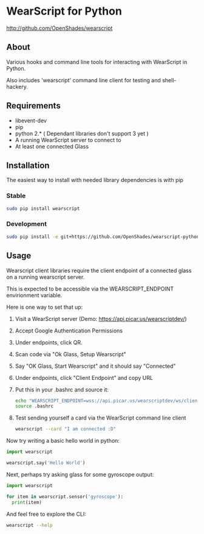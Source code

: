 # WearScript for Python #
<http://github.com/OpenShades/wearscript>

## About ##

Various hooks and command line tools for interacting with WearScript in Python.

Also includes 'wearscript' command line client for testing and shell-hackery.

## Requirements ##

  * libevent-dev 
  * pip
  * python 2.* ( Dependant libraries don't support 3 yet )
  * A running WearScript server to connect to
  * At least one connected Glass

## Installation ##

The easiest way to install with needed library dependencies is with pip

### Stable ###

```bash
sudo pip install wearscript
```

### Development ###

```bash
sudo pip install -e git+https://github.com/OpenShades/wearscript-python/#egg=wearscript
```

## Usage ##

Wearscript client libraries require the client endpoint of a connected glass
on a running wearscript server.

This is expected to be accessible via the WEARSCRIPT_ENDPOINT envirionment
variable.

Here is one way to set that up:

1. Visit a WearScript server (Demo: https://api.picar.us/wearscriptdev/)
2. Accept Google Authentication Permissions
3. Under endpoints, click QR.
4. Scan code via "Ok Glass, Setup Wearscript"
5. Say "OK Glass, Start Wearscript" and it should say "Connected"
6. Under endpoints, click "Client Endpoint" and copy URL
7. Put this in your .bashrc and source it:

    ```bash
    echo "WEARSCRIPT_ENDPOINT=wss://api.picar.us/wearscriptdev/ws/client/iHFr9Yuy9Rl9hnsr" >> ~/.bashrc
    source .bashrc
    ```
8. Test sending yourself a card via the WearScript command line client

    ```bash
    wearscript --card "I am connected :D"
    ```

Now try writing a basic hello world in python:

```python
import wearscript

wearscript.say('Hello World')
```

Next, perhaps try asking glass for some gyroscope output:


```python
import wearscript

for item in wearscript.sensor('gyroscope'):
  print(item)
```

And feel free to explore the CLI:

```bash
wearscript --help
```


